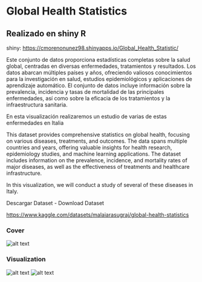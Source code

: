 # Global Health Statistics
## Realizado en shiny R

shiny: https://cmorenonunez98.shinyapps.io/Global_Health_Statistic/

Este conjunto de datos proporciona estadísticas completas sobre la salud global, centradas en diversas enfermedades, tratamientos y resultados. Los datos abarcan múltiples países y años, ofreciendo valiosos conocimientos para la investigación en salud, estudios epidemiológicos y aplicaciones de aprendizaje automático. El conjunto de datos incluye información sobre la prevalencia, incidencia y tasas de mortalidad de las principales enfermedades, así como sobre la eficacia de los tratamientos y la infraestructura sanitaria.

En esta visualización realizaremos un estudio de varias de estas enfermedades en Italia

This dataset provides comprehensive statistics on global health, focusing on various diseases, treatments, and outcomes. The data spans multiple countries and years, offering valuable insights for health research, epidemiology studies, and machine learning applications. The dataset includes information on the prevalence, incidence, and mortality rates of major diseases, as well as the effectiveness of treatments and healthcare infrastructure.

In this visualization, we will conduct a study of several of these diseases in Italy.

Descargar Dataset - Download Dataset

https://www.kaggle.com/datasets/malaiarasugraj/global-health-statistics

### Cover
![alt text](Cover.png)

### Visualization
![alt text](visualizacion1.png)
![alt text](visualizacion2.png)
